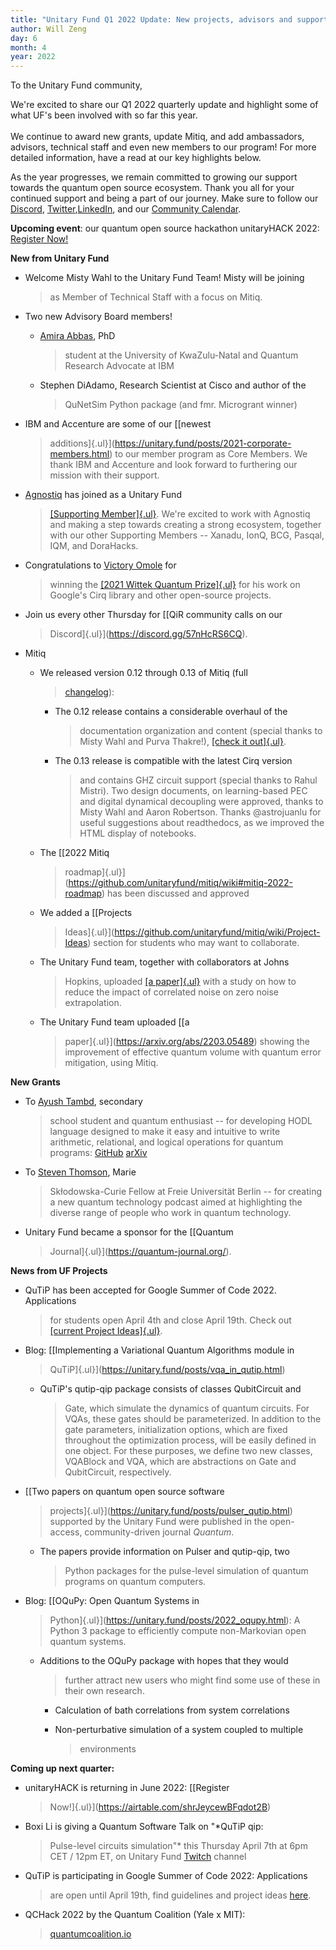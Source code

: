 ```yaml
---
title: "Unitary Fund Q1 2022 Update: New projects, advisors and supporters!"
author: Will Zeng
day: 6
month: 4
year: 2022
---
```


To the Unitary Fund community,

We're excited to share our Q1 2022 quarterly update and highlight some
of what UF's been involved with so far this year.\
\
We continue to award new grants, update Mitiq, and add ambassadors,
advisors, technical staff and even new members to our program! For more
detailed information, have a read at our key highlights below.

As the year progresses, we remain committed to growing our support
towards the quantum open source ecosystem. Thank you all for your
continued support and being a part of our journey. Make sure to follow
our [Discord](https://discord.com/invite/JqVGmpkP96),
[Twitter](https://twitter.com/unitaryfund),[LinkedIn](https://www.linkedin.com/company/unitary-fund/),
and our [Community Calendar](https://calendar.google.com/calendar/u/0/embed?src=c_mgqdq6hj2isi4d6h467kfqvg60@group.calendar.google.com).

**Upcoming event**: our quantum open source hackathon unitaryHACK 2022:
[Register Now!](https://airtable.com/shrJeycewBFqdot2B)

**New from Unitary Fund**

-   Welcome Misty Wahl to the Unitary Fund Team! Misty will be joining
    > as Member of Technical Staff with a focus on Mitiq.

-   Two new Advisory Board members!

    -   [Amira Abbas](https://twitter.com/amiramorphism), PhD
        > student at the University of KwaZulu-Natal and Quantum
        > Research Advocate at IBM

    -   Stephen DiAdamo, Research Scientist at Cisco and author of the
        > QuNetSim Python package (and fmr. Microgrant winner)

-   IBM and Accenture are some of our [[newest
    > additions]{.ul}](https://unitary.fund/posts/2021-corporate-members.html)
    > to our member program as Core Members. We thank IBM and Accenture
    > and look forward to furthering our mission with their support.

-   [Agnostiq](https://agnostiq.ai/) has joined as a Unitary Fund
    > [[Supporting
    > Member]{.ul}](https://unitary.fund/posts/2022-agnostiq-sponsor.html).
    > We're excited to work with Agnostiq and making a step towards
    > creating a strong ecosystem, together with our other Supporting
    > Members -- Xanadu, IonQ, BCG, Pasqal, IQM, and DoraHacks.

-   Congratulations to [Victory Omole](https://vtomole.com/) for
    > winning the [[2021 Wittek Quantum
    > Prize]{.ul}](https://unitary.fund/posts/2022_wittek_prize.html)
    > for his work on Google's Cirq library and other open-source
    > projects.

-   Join us every other Thursday for [[QiR community calls on our
    > Discord]{.ul}](https://discord.gg/57nHcRS6CQ).

-   Mitiq

    -   We released version 0.12 through 0.13 of Mitiq (full
        > [changelog](https://mitiq.readthedocs.io/en/latest/changelog.html)):

        -   The 0.12 release contains a considerable overhaul of the
            > documentation organization and content (special thanks to
            > Misty Wahl and Purva Thakre!), [[check it
            > out]{.ul}](https://mitiq.readthedocs.io/).

        -   The 0.13 release is compatible with the latest Cirq version
            > and contains GHZ circuit support (special thanks to Rahul
            > Mistri). Two design documents, on learning-based PEC and
            > digital dynamical decoupling were approved, thanks to
            > Misty Wahl and Aaron Robertson. Thanks \@astrojuanlu for
            > useful suggestions about readthedocs, as we improved the
            > HTML display of notebooks.

    -   The [[2022 Mitiq
        > roadmap]{.ul}](https://github.com/unitaryfund/mitiq/wiki#mitiq-2022-roadmap)
        > has been discussed and approved

    -   We added a [[Projects
        > Ideas]{.ul}](https://github.com/unitaryfund/mitiq/wiki/Project-Ideas)
        > section for students who may want to collaborate.

    -   The Unitary Fund team, together with collaborators at Johns
        > Hopkins, uploaded [[a
        > paper]{.ul}](https://arxiv.org/abs/2201.11792) with a study on
        > how to reduce the impact of correlated noise on zero noise
        > extrapolation.

    -   The Unitary Fund team uploaded [[a
        > paper]{.ul}](https://arxiv.org/abs/2203.05489) showing the
        > improvement of effective quantum volume with quantum error
        > mitigation, using Mitiq.

**New Grants**

-   To [Ayush Tambd](https://arxiv.org/abs/2110.12487), secondary
    > school student and quantum enthusiast -- for developing HODL
    > language designed to make it easy and intuitive to write
    > arithmetic, relational, and logical operations for quantum
    > programs: [GitHub](https://github.com/at2005/HODL)
    > [arXiv](https://arxiv.org/abs/2110.12487)

-   To [Steven Thomson](https://steventhomson.co.uk/), Marie
    > Skłodowska-Curie Fellow at Freie Universität Berlin -- for
    > creating a new quantum technology podcast aimed at highlighting
    > the diverse range of people who work in quantum technology.

-   Unitary Fund became a sponsor for the [[Quantum
    > Journal]{.ul}](https://quantum-journal.org/).

**News from UF Projects**

-   QuTiP has been accepted for Google Summer of Code 2022. Applications
    > for students open April 4th and close April 19th. Check out
    > [[current Project
    > Ideas]{.ul}](https://github.com/qutip/qutip/wiki/Google-Summer-of-Code-2022).

-   Blog: [[Implementing a Variational Quantum Algorithms module in
    > QuTiP]{.ul}](https://unitary.fund/posts/vqa_in_qutip.html)

    -   QuTiP's qutip-qip package consists of classes QubitCircuit and
        > Gate, which simulate the dynamics of quantum circuits. For
        > VQAs, these gates should be parameterized. In addition to the
        > gate parameters, initialization options, which are fixed
        > throughout the optimization process, will be easily defined in
        > one object. For these purposes, we define two new classes,
        > VQABlock and VQA, which are abstractions on Gate and
        > QubitCircuit, respectively.

-   [[Two papers on quantum open source software
    > projects]{.ul}](https://unitary.fund/posts/pulser_qutip.html)
    > supported by the Unitary Fund were published in the open-access,
    > community-driven journal *Quantum*.

    -   The papers provide information on Pulser and qutip-qip, two
        > Python packages for the pulse-level simulation of quantum
        > programs on quantum computers.

-   Blog: [[OQuPy: Open Quantum Systems in
    > Python]{.ul}](https://unitary.fund/posts/2022_oqupy.html): A
    > Python 3 package to efficiently compute non-Markovian open quantum
    > systems.

    -   Additions to the OQuPy package with hopes that they would
        > further attract new users who might find some use of these in
        > their own research.

        -   Calculation of bath correlations from system correlations

        -   Non-perturbative simulation of a system coupled to multiple
            > environments

**Coming up next quarter:**

-   unitaryHACK is returning in June 2022: [[Register
    > Now!]{.ul}](https://airtable.com/shrJeycewBFqdot2B)

-   Boxi Li is giving a Quantum Software Talk on "*QuTiP qip:
    > Pulse-level circuits simulation"* this Thursday April 7th at 6pm
    > CET / 12pm ET, on Unitary Fund
    > [Twitch](https://www.twitch.tv/unitaryfund) channel

-   QuTiP is participating in Google Summer of Code 2022: Applications
    > are open until April 19th, find guidelines and project ideas
    > [here](https://github.com/qutip/qutip/wiki/Google-Summer-of-Code-2022).

-   QCHack 2022 by the Quantum Coalition (Yale x MIT):
    > [quantumcoalition.io](https://www.quantumcoalition.io/)